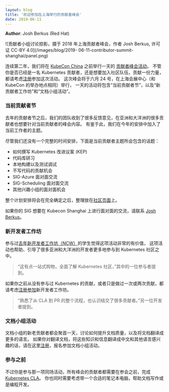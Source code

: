 ```yaml
---
layout: blog
title: '欢迎参加在上海举行的贡献者峰会'
date: 2019-06-11
---
```


<!-- ---
layout: blog
title: 'Join us at the Contributor Summit in Shanghai'
date: 2019-06-11
--- -->

**Author**: Josh Berkus (Red Hat)

<!-- ![Picture of contributor panel at 2018 Shanghai contributor summit.  Photo by Josh Berkus, licensed CC-BY 4.0](/images/blog/2019-
06-11-contributor-summit-shanghai/panel.png) -->

![贡献者小组讨论掠影，摄于 2018 年上海贡献者峰会，作者 Josh Berkus, 许可证 CC-BY 4.0](/images/blog/2019-
06-11-contributor-summit-shanghai/panel.png)

<!-- For the second year, we will have [a Contributor Summit event](https://www.lfasiallc.com/events/contributors-summit-china-2019/) the day before [KubeCon China](https://events.linuxfoundation.cn/events/kubecon-cloudnativecon-china-2019/) in Shanghai. If you already contribute to Kubernetes or would like to contribute, please consider attending and [register](https://www.lfasiallc.com/events/contributors-summit-china-2019/register/). The Summit will be held June 24th, at the Shanghai Expo Center (the same location where KubeCon will take place), and will include a Current Contributor Day as well as the New Contributor Workshop and the Documentation Sprints. -->

连续第二年，我们将在 [KubeCon China](https://events.linuxfoundation.cn/events/kubecon-cloudnativecon-china-2019/) 之前举行一天的 [贡献者峰会活动](https://www.lfasiallc.com/events/contributors-summit-china-2019/)。
不管你是否已经是一名 Kubernetes 贡献者，还是想要加入社区队伍，贡献一份力量，都请考虑[注册](https://www.lfasiallc.com/events/contributors-summit-china-2019/register/)参加这次活动。
这次峰会将于六月 24 号，在上海会展中心（和 KubeCon 的举办地点相同）举行，
一天的活动将包含“当前贡献者节”，以及“新贡献者工作坊”和“文档小组活动”。

<!-- ### Current Contributor Day -->

### 当前贡献者节

<!-- After last year's Contributor Day, our team received feedback that many of our contributors in Asia and Oceania would like content for current contributors as well. As such, we have added a Current Contributor track to the schedule. -->

去年的贡献者节之后，我们的团队收到了很多反馈意见，在亚洲和大洋洲的很多贡献者也想要针对当前贡献者的峰会内容。
有鉴于此，我们在今年的安排中加入了当前工作者的主题。

<!-- While we do not yet have a full schedule up, the topics covered in the current contributor track will include: -->

尽管我们还没有一个完整的时间安排，下面是当前贡献者主题所会包含的话题：

<!-- * How to write a KEP
* Codebase and repository review
* Local Build & Test troubleshooting session
* Guide to Non-Code Contribution opportunities
* SIG-Azure face-to-face
* SIG-Scheduling face-to-face
* Other SIG face-to-face meetings as we confirm them -->

* 如何撰写 Kubernetes 改进议案 (KEP)
* 代码库研习
* 本地构建以及测试调试
* 不写代码的贡献机会
* SIG-Azure 面对面交流
* SIG-Scheduling 面对面交流
* 其他兴趣小组的面对面机会

<!-- The schedule will be on [the Community page](https://github.com/kubernetes/community/tree/master/events/2019/06-contributor-summit) once it is complete. -->

整个计划安排将会在完全确定之后，整理放在[社区页面](https://github.com/kubernetes/community/tree/master/events/2019/06-contributor-summit)上。

<!-- If your SIG wants to have a face-to-face meeting at Kubecon Shanghai, please contact [Josh Berkus](mailto:jberkus@redhat.com). -->

如果你的 SIG 想要在 Kubecon Shanghai 上进行面对面的交流，请联系 [Josh Berkus](mailto:jberkus@redhat.com)。

<!-- ### New Contributor Workshop -->
### 新开发者工作坊

<!-- Students at [last year's New Contributor Workshop](/blog/2018/12/05/new-contributor-workshop-shanghai/) (NCW) found it to be extremely valuable, and the event helped to orient a few of the many Asian and Pacific developers looking to participate in the Kubernetes community. -->

参与过[去年新开发者工作坊（NCW）](/blog/2018/12/05/new-contributor-workshop-shanghai/)的学生觉得这项活动非常的有价值，
这项活动也帮助、引导了很多亚洲和大洋洲的开发者更多地参与到 Kubernetes 社区之中。

<!-- > "It's a one-stop-shop for becoming familiar with the community," said one participant. -->

> “这有点一站式购物，全面了解 Kubernetes 社区，”其中的一位参与者提到。

<!-- If you have not contributed to Kubernetes before, or have only done one or two things, please consider [enrolling](https://www.lfasiallc.com/events/contributors-summit-china-2019/register/) in the NCW. -->

如果你之前从没有参与过 Kubernetes 的贡献，或者只是做过一次或两次贡献，都请考虑[注册参加](https://www.lfasiallc.com/events/contributors-summit-china-2019/register/)新开发者工作坊。

<!-- > "Got to know the process from signing CLA to PR and made friends with other contributors." said another. -->

> “熟悉了从 CLA 到 PR 的整个流程，也认识结交了很多贡献者。”另一位开发者提到。

<!-- ### Documentation Sprints -->

### 文档小组活动

<!-- Both old and new contributors on our Docs Team will spend a day both improving our documentation and translating it into other languages. If you are interested in having better documentation, fully internationalized into Chinese and other languages, please [sign up](https://www.lfasiallc.com/events/contributors-summit-china-2019/register/) to help with the Doc Sprints. -->

文档小组的新老贡献者都会聚首一天，讨论如何提升文档质量，以及将文档翻译成更多的语言。
如果你对翻译文档，将这些知识和信息翻译成中文和其他语言感兴趣的话，请在这里[注册](https://www.lfasiallc.com/events/contributors-summit-china-2019/register/)，报名参加文档小组活动。

<!-- ### Before you attend -->

### 参与之前

<!-- Regardless of where you participate, everyone at the Contributor Summit should [sign the Kubernetes CLA](https://git.k8s.io/community/CLA.md#the-contributor-license-agreement) before coming to the conference. You should also bring a laptop suitable for working on documentation or code development. -->

不过你是参与那一项同场活动，所有峰会的贡献者都需要在参会之前，完成 [Kubernetes CLA](https://git.k8s.io/community/CLA.md#the-contributor-license-agreement)。
你也同时需要考虑带一个合适的笔记本电脑，帮助文档写作或是编程开发。
